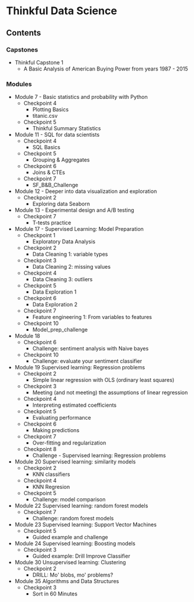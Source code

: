 # Thinkful Data Science

## Contents 

### Capstones
- Thinkful Capstone 1
  - A Basic Analysis of American Buying Power from years 1987 - 2015

### Modules
  - Module 7 - Basic statistics and probability with Python
    - Checkpoint 4
      - Plotting Basics
      - titanic.csv
    - Checkpoint 5
      - Thinkful Summary Statistics 
  - Module 11 - SQL for data scientists
    - Checkpoint 4
      - SQL Basics
    - Checkpoint 5
      - Grouping & Aggregates
    - Checkpoint 6 
      - Joins & CTEs
    - Checkpoint 7 
      - SF_B&B_Challenge
  - Module 12 - Deeper into data visualization and exploration
    - Checkpoint 2
      - Exploring data Seaborn
  - Module 13 - Experimental design and A/B testing
    - Checkpoint 7
      - T-tests practice
  - Module 17 - Supervised Learning: Model Preparation
    - Checkpoint 1
      - Exploratory Data Analysis
    - Checkpoint 2 
      - Data Cleaning 1: variable types
    - Checkpoint 3
      - Data Cleaning 2: missing values
    - Checkpoint 4
      - Data Cleaning 3: outliers
    - Checkpoint 5
      - Data Exploration 1
    - Checkpoint 6
      - Data Exploration 2 
    - Checkpoint 7 
      - Feature engineering 1: From variables to features
    - Checkpoint 10
      - Model_prep_challenge
  - Module 18
    - Checkpoint 6
      - Challenge: sentiment analysis with Naive bayes
    - Checkpoint 10
      - Challenge: evaluate your sentiment classifier
  - Module 19 Supervised learning: Regression problems
    - Checkpoint 2
      - Simple linear regression with OLS (ordinary least squares)
    - Checkpoint 3
      - Meeting (and not meeting) the assumptions of linear regression
    - Checkpoint 4
      - Interpreting estimated coefficients
    - Checkpoint 5
      - Evaluating performance
    - Checkpoint 6
      - Making predictions
    - Checkpoint 7
      - Over-fitting and regularization
    - Checkpoint 8 
       - Challenge - Supervised learning: Regression problems
  - Module 20 Supervised learning: similarity models
    - Checkpoint 2
      - KNN classifiers
    - Checkpoint 4
      - KNN Regresion
    - Checkpoint 5 
      - Challenge: model comparison
  - Module 22 Supervised learning: random forest models
    - Checkpoint 7
      - Challenge: random forest models
  - Module 23 Supervised learning: Support Vector Machines
    - Checkpoint 5
      - Guided example and challenge
  - Module 24 Supervised learning: Boosting models
    - Checkpoint 3
      - Guided example: Drill Improve Classifier
  - Module 30 Unsupervised learning: Clustering
    - Checkpoint 2 
      - DRILL: Mo' blobs, mo' problems?
  - Module 35 Algorithms and Data Structures
    - Checkpoint 3
      - Sort in 60 Minutes
      
    
      


